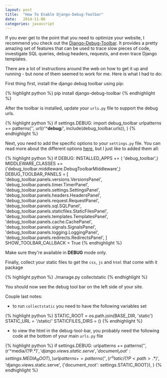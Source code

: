 ```yaml
---
layout: post
title:  "How To Enable Django-Debug-Toolbar"
date:   2014-11-06
categories: javascript
---
```


If you ever get to the point that you need to optimize your website, I recommend you check out the [Django-Debug-Toolbar](http://django-debug-toolbar.readthedocs.org/en/1.2.2/). It provides a pretty amazing set of features that can be used to trace slow pieces of code, investigate SQL queries, debug headers, requests, and even trace Django templates.

There are a lot of instructions around the web on how to get it up and running - but none of them seemed to work for me. Here is what I had to do:

First thing first, install the django debug toolbar using pip:

{% highlight python %}
pip install django-debug-toolbar
{% endhighlight %}

After the toolbar is installed, update your `urls.py` file to support the debug urls. 

{% highlight python %}
if settings.DEBUG:
	import debug_toolbar
	urlpatterns += patterns('',
		url(r'^__debug__/', include(debug_toolbar.urls)),
	)
{% endhighlight %}

Next, you need to add the specific options to your `settings.py` file. You can read more about the different options [here](http://django-debug-toolbar.readthedocs.org/en/1.2.2/configuration.html), but I just like to added them all:

{% highlight python %}
if DEBUG:
	INSTALLED_APPS += ( 'debug_toolbar',)
	MIDDLEWARE_CLASSES += ('debug_toolbar.middleware.DebugToolbarMiddleware',)
	DEBUG_TOOLBAR_PANELS = [
	    'debug_toolbar.panels.versions.VersionsPanel',
	    'debug_toolbar.panels.timer.TimerPanel',
	    'debug_toolbar.panels.settings.SettingsPanel',
	    'debug_toolbar.panels.headers.HeadersPanel',
	    'debug_toolbar.panels.request.RequestPanel',
	    'debug_toolbar.panels.sql.SQLPanel',
	    'debug_toolbar.panels.staticfiles.StaticFilesPanel',
	    'debug_toolbar.panels.templates.TemplatesPanel',
	    'debug_toolbar.panels.cache.CachePanel',
	    'debug_toolbar.panels.signals.SignalsPanel',
	    'debug_toolbar.panels.logging.LoggingPanel',
	    'debug_toolbar.panels.redirects.RedirectsPanel',
	]
	SHOW_TOOLBAR_CALLBACK = True
{% endhighlight %}

Make sure they're available in **DEBUG** mode only.

Finally, collect your static files to get the `css`, `js` and `html` that come with it package

{% highlight python %}
./manage.py collectstatic
{% endhighlight %}

You should now see the debug tool bar on the left side of your site.

Couple last notes:

* to run `collectstatic` you need to have the following variables set 

{% highlight python %}
STATIC_ROOT = os.path.join(BASE_DIR, 'static')
STATIC_URL = '/static/'
STATICFILES_DIRS = ()
{% endhighlight %}

* to view the html in the debug-tool-bar, you probably need the following code at the bottom of your main `urls.py` file

{% highlight python %}
if settings.DEBUG:
	urlpatterns += patterns('',
		(r'^media/(?P<path>.*)$', 'django.views.static.serve',
			{'document_root': settings.MEDIA_ROOT}),
	)
	urlpatterns += patterns('',
		(r'^static/(?P<path>.*)$', 'django.views.static.serve',
			{'document_root': settings.STATIC_ROOT}),
	)
{% endhighlight %}